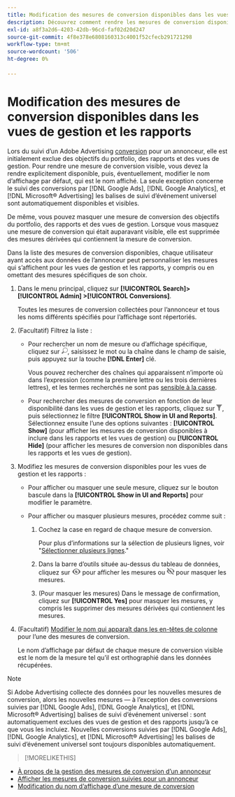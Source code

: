 ```yaml
---
title: Modification des mesures de conversion disponibles dans les vues de gestion et les rapports
description: Découvrez comment rendre les mesures de conversion disponibles dans vos vues et rapports de gestion.
exl-id: a8f3a2d6-4203-42db-96cd-faf02d20d247
source-git-commit: 4f8e378e6808160313c4001f52cfecb291721298
workflow-type: tm+mt
source-wordcount: '506'
ht-degree: 0%

---
```


# Modification des mesures de conversion disponibles dans les vues de gestion et les rapports

Lors du suivi d’un Adobe Advertising [conversion](/help/search-social-commerce/glossary.md#c-d) pour un annonceur, elle est initialement exclue des objectifs du portfolio, des rapports et des vues de gestion. Pour rendre une mesure de conversion visible, vous devez la rendre explicitement disponible, puis, éventuellement, modifier le nom d’affichage par défaut, qui est le nom affiché. La seule exception concerne le suivi des conversions par [!DNL Google Ads], [!DNL Google Analytics], et [!DNL Microsoft® Advertising] les balises de suivi d’événement universel sont automatiquement disponibles et visibles.

De même, vous pouvez masquer une mesure de conversion des objectifs du portfolio, des rapports et des vues de gestion. Lorsque vous masquez une mesure de conversion qui était auparavant visible, elle est supprimée des mesures dérivées qui contiennent la mesure de conversion.

Dans la liste des mesures de conversion disponibles, chaque utilisateur ayant accès aux données de l’annonceur peut personnaliser les mesures qui s’affichent pour les vues de gestion et les rapports, y compris ou en omettant des mesures spécifiques de son choix.

1. Dans le menu principal, cliquez sur **[!UICONTROL Search]> [!UICONTROL Admin] >[!UICONTROL Conversions]**.

   Toutes les mesures de conversion collectées pour l’annonceur et tous les noms différents spécifiés pour l’affichage sont répertoriés.

1. (Facultatif) Filtrez la liste :

   * Pour rechercher un nom de mesure ou d’affichage spécifique, cliquez sur ![Rechercher](/help/search-social-commerce/assets/search.png "Rechercher"), saisissez le mot ou la chaîne dans le champ de saisie, puis appuyez sur la touche **[!DNL Enter]** clé.

     Vous pouvez rechercher des chaînes qui apparaissent n’importe où dans l’expression (comme la première lettre ou les trois dernières lettres), et les termes recherchés ne sont pas [sensible à la casse](/help/search-social-commerce/glossary.md#c-d).

   * Pour rechercher des mesures de conversion en fonction de leur disponibilité dans les vues de gestion et les rapports, cliquez sur ![Filtrer](/help/search-social-commerce/assets/filter.png "Filtrer"), puis sélectionnez le filtre **[!UICONTROL Show in UI and Reports]**. Sélectionnez ensuite l’une des options suivantes : **[!UICONTROL Show]** (pour afficher les mesures de conversion disponibles à inclure dans les rapports et les vues de gestion) ou **[!UICONTROL Hide]** (pour afficher les mesures de conversion non disponibles dans les rapports et les vues de gestion).

1. Modifiez les mesures de conversion disponibles pour les vues de gestion et les rapports :

   * Pour afficher ou masquer une seule mesure, cliquez sur le bouton bascule dans la **[!UICONTROL Show in UI and Reports]** pour modifier le paramètre.

   * Pour afficher ou masquer plusieurs mesures, procédez comme suit :

      1. Cochez la case en regard de chaque mesure de conversion.

         Pour plus d’informations sur la sélection de plusieurs lignes, voir &quot;[Sélectionner plusieurs lignes](/help/search-social-commerce/common-tasks/navigation-editing-selection/multiple-rows-select.md).&quot;

      1. Dans la barre d’outils située au-dessus du tableau de données, cliquez sur ![Afficher](/help/search-social-commerce/assets/show.png "Afficher") pour afficher les mesures ou ![Masquer](/help/search-social-commerce/assets/hide.png "Masquer") pour masquer les mesures.

      1. (Pour masquer les mesures) Dans le message de confirmation, cliquez sur **[!UICONTROL Yes]** pour masquer les mesures, y compris les supprimer des mesures dérivées qui contiennent les mesures.

1. (Facultatif) [Modifier le nom qui apparaît dans les en-têtes de colonne](conversion-metric-edit-display-name.md) pour l’une des mesures de conversion.

   Le nom d’affichage par défaut de chaque mesure de conversion visible est le nom de la mesure tel qu’il est orthographié dans les données récupérées.

>[!NOTE]
>
>Si Adobe Advertising collecte des données pour les nouvelles mesures de conversion, alors les nouvelles mesures — à l’exception des conversions suivies par [!DNL Google Ads], [!DNL Google Analytics], et [!DNL Microsoft® Advertising] balises de suivi d’événement universel : sont automatiquement exclues des vues de gestion et des rapports jusqu’à ce que vous les incluiez. Nouvelles conversions suivies par [!DNL Google Ads], [!DNL Google Analytics], et [!DNL Microsoft® Advertising] les balises de suivi d’événement universel sont toujours disponibles automatiquement.

>[!MORELIKETHIS]
>
* [À propos de la gestion des mesures de conversion d’un annonceur](conversion-metric-about.md)
* [Afficher les mesures de conversion suivies pour un annonceur](conversion-metric-view-tracked.md)
* [Modification du nom d’affichage d’une mesure de conversion](conversion-metric-edit-display-name.md)

